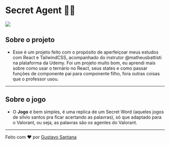 # Secret Agent 🕵️‍♂️

![](https://user-images.githubusercontent.com/92998471/178231476-c4273dc2-7ae4-410f-a296-f9818517ab05.gif)

## Sobre o projeto

- Esse é um projeto feito com o propósito de aperfeiçoar meus estudos com React e TailwindCSS, acompanhado do instrutor @matheusbattisti na plataforma da Udemy. Foi um projeto muito bom, eu aprendi mais sobre como usar o ternário no React, seus states e como passar funções de componente pai para componente filho, fora outras coisas que o professor usou. 

<hr/>

## Sobre o jogo

- O **Jogo** é bem simples, é uma replica de um Secret Word (aqueles jogos de silvio santos pra ficar acertando as palavras), só que adaptado para o Valorant, ou seja, as palavras são os agentes do Valorant.

<hr/>

Feito com ❤ por [Gustavo Santana](https://www.github.com/gustavros)
